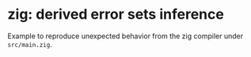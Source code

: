 # zig: derived error sets inference

Example to reproduce unexpected behavior from the zig compiler under `src/main.zig`.
